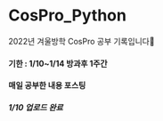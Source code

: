 # CosPro_Python
2022년 겨울방학 CosPro 공부 기록입니다💚 <br>
#### 기한 : 1/10~1/14 방과후 1주간 <br> 
#### 매일 공부한 내용 포스팅 <br>
##### 1/10 업로드 완료
